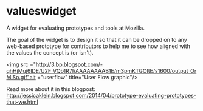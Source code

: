 valueswidget
============

A widget for evaluating prototypes and tools at Mozilla.

The goal of the widget is to design it so that it can be dropped on to any web-based prototype for contributors to help me to see how aligned with the values the concept is (or isn't).

<img src ="http://3.bp.blogspot.com/-qhHjMuj6lDE/U2F_VQb1R7I/AAAAAAAAB1E/m3pmKTGOltE/s1600/output_OrMiSo.gif"alt ="userflow" title="User Flow graphic"/>

Read more about it in this blogpost:  http://jessicaklein.blogspot.com/2014/04/prototype-evaluating-prototypes-that-we.html
